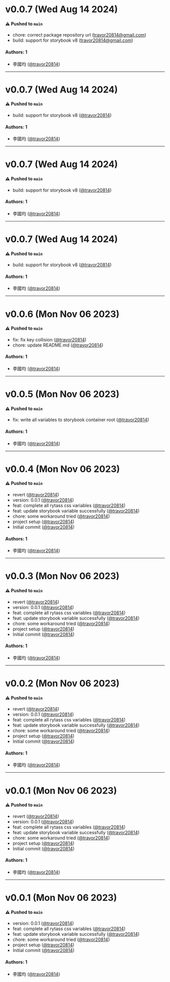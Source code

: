 # v0.0.7 (Wed Aug 14 2024)

#### ⚠️ Pushed to `main`

- chore: correct package repository url (travor20814@gmail.com)
- build: support for storybook v8 (travor20814@gmail.com)

#### Authors: 1

- 李國均 ([@travor20814](https://github.com/travor20814))

---

# v0.0.7 (Wed Aug 14 2024)

#### ⚠️ Pushed to `main`

- build: support for storybook v8 ([@travor20814](https://github.com/travor20814))

#### Authors: 1

- 李國均 ([@travor20814](https://github.com/travor20814))

---

# v0.0.7 (Wed Aug 14 2024)

#### ⚠️ Pushed to `main`

- build: support for storybook v8 ([@travor20814](https://github.com/travor20814))

#### Authors: 1

- 李國均 ([@travor20814](https://github.com/travor20814))

---

# v0.0.7 (Wed Aug 14 2024)

#### ⚠️ Pushed to `main`

- build: support for storybook v8 ([@travor20814](https://github.com/travor20814))

#### Authors: 1

- 李國均 ([@travor20814](https://github.com/travor20814))

---

# v0.0.6 (Mon Nov 06 2023)

#### ⚠️ Pushed to `main`

- fix: fix key collision ([@travor20814](https://github.com/travor20814))
- chore: update README.md ([@travor20814](https://github.com/travor20814))

#### Authors: 1

- 李國均 ([@travor20814](https://github.com/travor20814))

---

# v0.0.5 (Mon Nov 06 2023)

#### ⚠️ Pushed to `main`

- fix: write all variables to storybook container root ([@travor20814](https://github.com/travor20814))

#### Authors: 1

- 李國均 ([@travor20814](https://github.com/travor20814))

---

# v0.0.4 (Mon Nov 06 2023)

#### ⚠️ Pushed to `main`

- revert ([@travor20814](https://github.com/travor20814))
- version: 0.0.1 ([@travor20814](https://github.com/travor20814))
- feat: complete all rytass css variables ([@travor20814](https://github.com/travor20814))
- feat: update storybook variable successfully ([@travor20814](https://github.com/travor20814))
- chore: some workaround tried ([@travor20814](https://github.com/travor20814))
- project setup ([@travor20814](https://github.com/travor20814))
- Initial commit ([@travor20814](https://github.com/travor20814))

#### Authors: 1

- 李國均 ([@travor20814](https://github.com/travor20814))

---

# v0.0.3 (Mon Nov 06 2023)

#### ⚠️ Pushed to `main`

- revert ([@travor20814](https://github.com/travor20814))
- version: 0.0.1 ([@travor20814](https://github.com/travor20814))
- feat: complete all rytass css variables ([@travor20814](https://github.com/travor20814))
- feat: update storybook variable successfully ([@travor20814](https://github.com/travor20814))
- chore: some workaround tried ([@travor20814](https://github.com/travor20814))
- project setup ([@travor20814](https://github.com/travor20814))
- Initial commit ([@travor20814](https://github.com/travor20814))

#### Authors: 1

- 李國均 ([@travor20814](https://github.com/travor20814))

---

# v0.0.2 (Mon Nov 06 2023)

#### ⚠️ Pushed to `main`

- revert ([@travor20814](https://github.com/travor20814))
- version: 0.0.1 ([@travor20814](https://github.com/travor20814))
- feat: complete all rytass css variables ([@travor20814](https://github.com/travor20814))
- feat: update storybook variable successfully ([@travor20814](https://github.com/travor20814))
- chore: some workaround tried ([@travor20814](https://github.com/travor20814))
- project setup ([@travor20814](https://github.com/travor20814))
- Initial commit ([@travor20814](https://github.com/travor20814))

#### Authors: 1

- 李國均 ([@travor20814](https://github.com/travor20814))

---

# v0.0.1 (Mon Nov 06 2023)

#### ⚠️ Pushed to `main`

- revert ([@travor20814](https://github.com/travor20814))
- version: 0.0.1 ([@travor20814](https://github.com/travor20814))
- feat: complete all rytass css variables ([@travor20814](https://github.com/travor20814))
- feat: update storybook variable successfully ([@travor20814](https://github.com/travor20814))
- chore: some workaround tried ([@travor20814](https://github.com/travor20814))
- project setup ([@travor20814](https://github.com/travor20814))
- Initial commit ([@travor20814](https://github.com/travor20814))

#### Authors: 1

- 李國均 ([@travor20814](https://github.com/travor20814))

---

# v0.0.1 (Mon Nov 06 2023)

#### ⚠️ Pushed to `main`

- version: 0.0.1 ([@travor20814](https://github.com/travor20814))
- feat: complete all rytass css variables ([@travor20814](https://github.com/travor20814))
- feat: update storybook variable successfully ([@travor20814](https://github.com/travor20814))
- chore: some workaround tried ([@travor20814](https://github.com/travor20814))
- project setup ([@travor20814](https://github.com/travor20814))
- Initial commit ([@travor20814](https://github.com/travor20814))

#### Authors: 1

- 李國均 ([@travor20814](https://github.com/travor20814))
